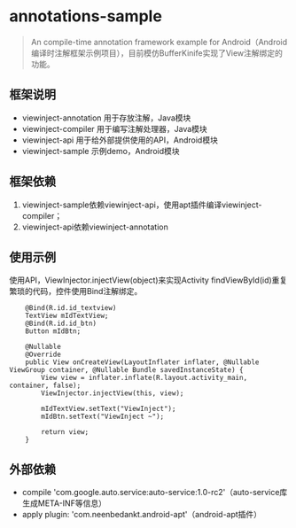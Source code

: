 # annotations-sample

> An compile-time annotation framework example for Android（Android编译时注解框架示例项目），目前模仿BufferKinife实现了View注解绑定的功能。

## 框架说明
- viewinject-annotation 用于存放注解，Java模块
- viewinject-compiler 用于编写注解处理器，Java模块
- viewinject-api 用于给外部提供使用的API，Android模块
- viewinject-sample 示例demo，Android模块

## 框架依赖
1. viewinject-sample依赖viewinject-api，使用apt插件编译viewinject-compiler；
2. viewinject-api依赖viewinject-annotation

## 使用示例
使用API，ViewInjector.injectView(object)来实现Activity findViewById(id)重复繁琐的代码，控件使用Bind注解绑定。

```
    @Bind(R.id.id_textview)
    TextView mIdTextView;
    @Bind(R.id.id_btn)
    Button mIdBtn;

    @Nullable
    @Override
    public View onCreateView(LayoutInflater inflater, @Nullable ViewGroup container, @Nullable Bundle savedInstanceState) {
        View view = inflater.inflate(R.layout.activity_main, container, false);
        ViewInjector.injectView(this, view);

        mIdTextView.setText("ViewInject");
        mIdBtn.setText("ViewInject ~");

        return view;
    }
``` 

## 外部依赖
-  compile 'com.google.auto.service:auto-service:1.0-rc2'（auto-service库生成META-INF等信息）
-  apply plugin: 'com.neenbedankt.android-apt'（android-apt插件）


